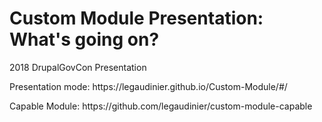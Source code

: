 <h1>Custom Module Presentation: What's going on?</h1>
<p>2018 DrupalGovCon Presentation</p>
<p>Presentation mode: https://legaudinier.github.io/Custom-Module/#/ </p>
<p>Capable Module: https://github.com/legaudinier/custom-module-capable </p>
